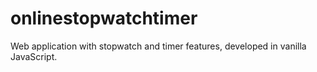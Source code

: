 # onlinestopwatchtimer
Web application with stopwatch and timer features, developed in vanilla JavaScript.
